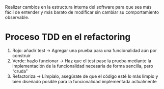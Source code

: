 Realizar cambios en la estructura interna del software para que sea más fácil de entender y más barato de modificar sin cambiar su comportamiento observable.

# Proceso TDD en el refactoring

1. Rojo: añadir test → Agregar una prueba para una funcionalidad aún por construir
2. Verde: hazlo funcionar → Haz que el test pase la prueba mediante la implementación de la funcionalidad necesaria de forma sencilla, pero “cruda”
3. Refactoriza → Límpialo, asegúrate de que el código esté lo más limpio y bien diseñado posible para la funcionalidad implementada actualmente